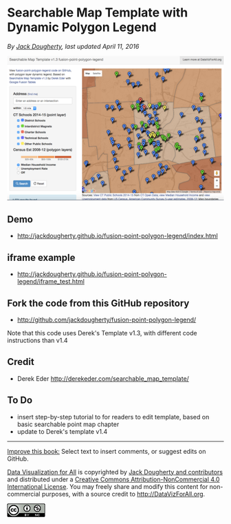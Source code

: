 # Searchable Map Template with Dynamic Polygon Legend

*By [Jack Dougherty](../../introduction/who.md), last updated April 11, 2016*

![](fusion-point-polygon-legend.png)

## Demo
- http://jackdougherty.github.io/fusion-point-polygon-legend/index.html

## iframe example
- http://jackdougherty.github.io/fusion-point-polygon-legend/iframe_test.html

## Fork the code from this GitHub repository
- http://github.com/jackdougherty/fusion-point-polygon-legend/

Note that this code uses Derek's Template v1.3, with different code instructions than v1.4

## Credit
- Derek Eder http://derekeder.com/searchable_map_template/

## To Do
- insert step-by-step tutorial to for readers to edit template, based on basic searchable point map chapter
- update to Derek's template v1.4


---



[Improve this book:](../../gitbook/improve.md) Select text to insert comments, or suggest edits on GitHub.

[Data Visualization for All](http://datavizforall.org)
is copyrighted by [Jack Dougherty and contributors](../../introduction/who.md)
and distributed under a [Creative Commons Attribution-NonCommercial 4.0 International License](http://creativecommons.org/licenses/by-nc/4.0). You may freely share and modify this content for non-commercial purposes, with a source credit to http://DataVizForAll.org.

![Creative Commons by-nc image](../../cc-by-nc.png)
